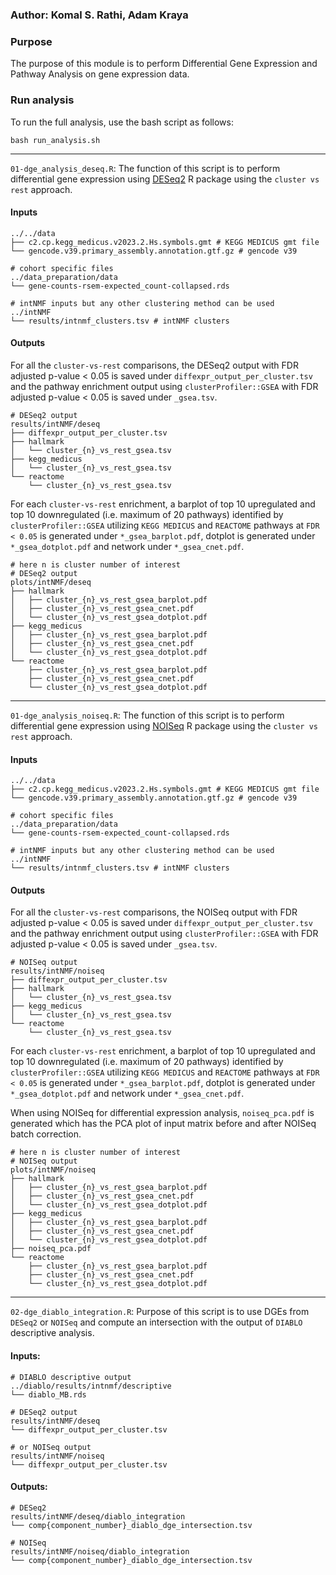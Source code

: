 ### Author: Komal S. Rathi, Adam Kraya

### Purpose

The purpose of this module is to perform Differential Gene Expression and Pathway Analysis on gene expression data.

### Run analysis

To run the full analysis, use the bash script as follows:

```
bash run_analysis.sh
```
***
`01-dge_analysis_deseq.R`:  The function of this script is to perform differential gene expression using [DESeq2](https://bioconductor.org/packages/devel/bioc/vignettes/DESeq2/inst/doc/DESeq2.html) R package using the `cluster vs rest` approach. 

#### Inputs

```
../../data
├── c2.cp.kegg_medicus.v2023.2.Hs.symbols.gmt # KEGG MEDICUS gmt file
└── gencode.v39.primary_assembly.annotation.gtf.gz # gencode v39

# cohort specific files
../data_preparation/data
└── gene-counts-rsem-expected_count-collapsed.rds

# intNMF inputs but any other clustering method can be used
../intNMF
└── results/intnmf_clusters.tsv # intNMF clusters
```

#### Outputs

For all the `cluster-vs-rest` comparisons, the DESeq2 output with FDR adjusted p-value < 0.05 is saved under `diffexpr_output_per_cluster.tsv` and the pathway enrichment output using `clusterProfiler::GSEA` with FDR adjusted p-value < 0.05 is saved under `_gsea.tsv`.

```
# DESeq2 output
results/intNMF/deseq
├── diffexpr_output_per_cluster.tsv
├── hallmark
│   └── cluster_{n}_vs_rest_gsea.tsv
├── kegg_medicus
│   └── cluster_{n}_vs_rest_gsea.tsv
└── reactome
    └── cluster_{n}_vs_rest_gsea.tsv
```

For each `cluster-vs-rest` enrichment, a barplot of top 10 upregulated and top 10 downregulated (i.e. maximum of 20 pathways) identified by `clusterProfiler::GSEA` utilizing `KEGG MEDICUS` and `REACTOME` pathways at `FDR < 0.05` is generated under `*_gsea_barplot.pdf`, dotplot is generated under `*_gsea_dotplot.pdf` and network under `*_gsea_cnet.pdf`. 

```
# here n is cluster number of interest
# DESeq2 output
plots/intNMF/deseq
├── hallmark
│   ├── cluster_{n}_vs_rest_gsea_barplot.pdf
│   ├── cluster_{n}_vs_rest_gsea_cnet.pdf
│   └── cluster_{n}_vs_rest_gsea_dotplot.pdf
├── kegg_medicus
│   ├── cluster_{n}_vs_rest_gsea_barplot.pdf
│   ├── cluster_{n}_vs_rest_gsea_cnet.pdf
│   └── cluster_{n}_vs_rest_gsea_dotplot.pdf
└── reactome
    ├── cluster_{n}_vs_rest_gsea_barplot.pdf
    ├── cluster_{n}_vs_rest_gsea_cnet.pdf
    └── cluster_{n}_vs_rest_gsea_dotplot.pdf
```

***
`01-dge_analysis_noiseq.R`: The function of this script is to perform differential gene expression using [NOISeq](https://www.bioconductor.org/packages/release/bioc/html/NOISeq.html) R package using the `cluster vs rest` approach.

#### Inputs

```
../../data
├── c2.cp.kegg_medicus.v2023.2.Hs.symbols.gmt # KEGG MEDICUS gmt file
└── gencode.v39.primary_assembly.annotation.gtf.gz # gencode v39

# cohort specific files
../data_preparation/data
└── gene-counts-rsem-expected_count-collapsed.rds

# intNMF inputs but any other clustering method can be used
../intNMF
└── results/intnmf_clusters.tsv # intNMF clusters
```

#### Outputs

For all the `cluster-vs-rest` comparisons, the NOISeq output with FDR adjusted p-value < 0.05 is saved under `diffexpr_output_per_cluster.tsv` and the pathway enrichment output using `clusterProfiler::GSEA` with FDR adjusted p-value < 0.05 is saved under `_gsea.tsv`.


```
# NOISeq output
results/intNMF/noiseq
├── diffexpr_output_per_cluster.tsv
├── hallmark
│   └── cluster_{n}_vs_rest_gsea.tsv
├── kegg_medicus
│   └── cluster_{n}_vs_rest_gsea.tsv
└── reactome
    └── cluster_{n}_vs_rest_gsea.tsv
```

For each `cluster-vs-rest` enrichment, a barplot of top 10 upregulated and top 10 downregulated (i.e. maximum of 20 pathways) identified by `clusterProfiler::GSEA` utilizing `KEGG MEDICUS` and `REACTOME` pathways at `FDR < 0.05` is generated under `*_gsea_barplot.pdf`, dotplot is generated under `*_gsea_dotplot.pdf` and network under `*_gsea_cnet.pdf`. 


When using NOISeq for differential expression analysis, `noiseq_pca.pdf` is generated which has the PCA plot of input matrix before and after NOISeq batch correction. 

```
# here n is cluster number of interest
# NOISeq output
plots/intNMF/noiseq
├── hallmark
│   ├── cluster_{n}_vs_rest_gsea_barplot.pdf
│   ├── cluster_{n}_vs_rest_gsea_cnet.pdf
│   └── cluster_{n}_vs_rest_gsea_dotplot.pdf
├── kegg_medicus
│   ├── cluster_{n}_vs_rest_gsea_barplot.pdf
│   ├── cluster_{n}_vs_rest_gsea_cnet.pdf
│   └── cluster_{n}_vs_rest_gsea_dotplot.pdf
├── noiseq_pca.pdf
└── reactome
    ├── cluster_{n}_vs_rest_gsea_barplot.pdf
    ├── cluster_{n}_vs_rest_gsea_cnet.pdf
    └── cluster_{n}_vs_rest_gsea_dotplot.pdf
```
***

`02-dge_diablo_integration.R`: Purpose of this script is to use DGEs from `DESeq2` or `NOISeq` and compute an intersection with the output of `DIABLO` descriptive analysis.

#### Inputs:

```
# DIABLO descriptive output
../diablo/results/intnmf/descriptive
└── diablo_MB.rds

# DESeq2 output
results/intNMF/deseq
└── diffexpr_output_per_cluster.tsv

# or NOISeq output
results/intNMF/noiseq
└── diffexpr_output_per_cluster.tsv
```

#### Outputs:

```
# DESeq2
results/intNMF/deseq/diablo_integration
└── comp{component_number}_diablo_dge_intersection.tsv

# NOISeq
results/intNMF/noiseq/diablo_integration
└── comp{component_number}_diablo_dge_intersection.tsv
```
